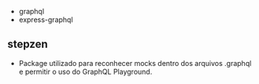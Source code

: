 - graphql
- express-graphql
## stepzen

- Package utilizado para reconhecer mocks dentro dos arquivos .graphql e permitir o uso do GraphQL Playground.